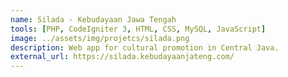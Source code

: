 ```yaml
---
name: Silada - Kebudayaan Jawa Tengah
tools: [PHP, CodeIgniter 3, HTML, CSS, MySQL, JavaScript]
image: ../assets/img/projetcs/silada.png
description: Web app for cultural promotion in Central Java. 
external_url: https://silada.kebudayaanjateng.com/
---
```

